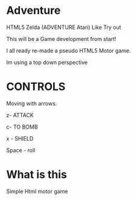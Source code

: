 # Adventure 
HTML5  Zelda (ADVENTURE Atari) Like Try out 

This will be a Game development from start!

I all ready  re-made a pseudo HTML5 Motor game.

Im using a top down perspective

 

# CONTROLS


Moving with arrows.

z- ATTACK

c- TO BOMB

x  - SHIELD

Space - roll



# What is this

Simple Html motor game 
